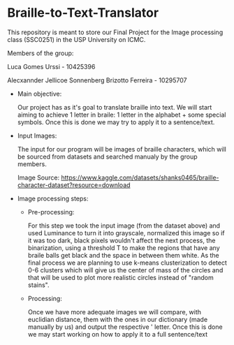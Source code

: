 # Braille-to-Text-Translator
This repository is meant to store our Final Project for the Image processing class (SSC0251) in the USP University on ICMC.

Members of the group:

Luca Gomes Urssi - 10425396

Alecxannder Jellicoe Sonnenberg Brizotto Ferreira - 10295707

- Main objective:
  
  Our project has as it's goal to translate braille into text. We will start aiming to achieve 1 letter in braile: 1 letter in the alphabet + some special
  symbols. Once this is done we may try to apply it to a sentence/text.
  
- Input Images:
  
  The input for our program will be images of braille characters, which will be sourced from datasets and searched manualy by the group members.
  
  Image Source: https://www.kaggle.com/datasets/shanks0465/braille-character-dataset?resource=download
  
- Image processing steps:
  - Pre-processing:
  
    For this step we took the input image (from the dataset above) and used Luminance to turn it into grayscale, normalized this image so if it was
    too dark, black pixels wouldn't affect the next process, the binarization, using a threshold T to make the regions that have any braile balls get black
    and the space in between them white. As the final process we are planning to use k-means clusterization to detect 0-6 clusters which will give us the 
    center of mass of the circles and that will be used to plot more realistic circles instead of "random stains".
    
  - Processing:
  
    Once we have more adequate images we will compare, with euclidian distance, them with the ones in our dictionary (made manually by us) and output the respective  '   letter. Once this is done we may start working on how to apply it to a full sentence/text
    
    
